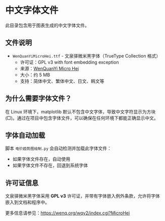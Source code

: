 # 中文字体文件

此目录包含用于图表生成的中文字体文件。

## 文件说明

- `WenQuanYiMicroHei.ttf` - 文泉驿微米黑字体（TrueType Collection 格式）
  - 许可证：GPL v3 with font embedding exception
  - 来源：[WenQuanYi Micro Hei](https://github.com/anthonyfok/fonts-wqy-microhei)
  - 大小：约 5 MB
  - 支持：简体中文、繁体中文、日文、韩文等

## 为什么需要字体文件？

在 Linux 环境下，matplotlib 默认不包含中文字体，导致中文字符显示为方块 (□)。通过在项目中包含字体文件，可以确保在任何环境下都能正确显示中文。

## 字体自动加载

脚本 `电价趋势图绘制.py` 会自动检测并加载此字体文件：
- 如果字体文件存在，自动使用
- 如果字体文件不存在，回退到系统字体

## 许可证信息

文泉驿微米黑字体采用 **GPL v3** 许可证，并带有字体嵌入例外条款，允许将字体嵌入到文档和程序中。

更多信息请参见：https://wenq.org/wqy2/index.cgi?MicroHei
